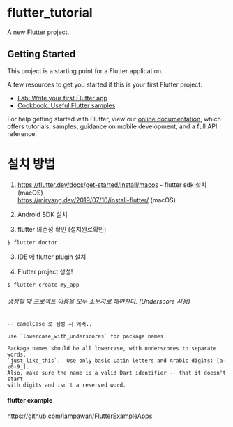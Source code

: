 # flutter_tutorial

A new Flutter project.

## Getting Started

This project is a starting point for a Flutter application.

A few resources to get you started if this is your first Flutter project:

- [Lab: Write your first Flutter app](https://flutter.dev/docs/get-started/codelab)
- [Cookbook: Useful Flutter samples](https://flutter.dev/docs/cookbook)

For help getting started with Flutter, view our
[online documentation](https://flutter.dev/docs), which offers tutorials,
samples, guidance on mobile development, and a full API reference.




# 설치 방법

1. https://flutter.dev/docs/get-started/install/macos - flutter sdk 설치 (macOS) <br>
https://miryang.dev/2019/07/10/install-flutter/ (macOS)

2. Android SDK 설치

3. flutter 의존성 확인 (설치완료확인) <br>
```bash
$ flutter doctor
```
3. IDE 에 flutter plugin 설치

4. Flutter project 생성! <br>
```bash
$ flutter create my_app
```

<h6>생성할 때 프로젝트 이름을 모두 소문자로 해야한다. (Underscore 사용)</h6>

```
-- camelCase 로 생성 시 에러..

use `lowercase_with_underscores` for package names.

Package names should be all lowercase, with underscores to separate words,
`just_like_this`.  Use only basic Latin letters and Arabic digits: [a-z0-9_].
Also, make sure the name is a valid Dart identifier -- that it doesn't start
with digits and isn't a reserved word.
```

#### flutter example 
https://github.com/iampawan/FlutterExampleApps